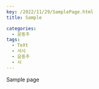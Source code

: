 ```yaml
---
key: /2022/11/29/SamplePage.html
title: Sample

categories:
  - 윤동주
tags:
  - TeXt
  - 서시
  - 윤동주
  - 시
---
```


Sample page
